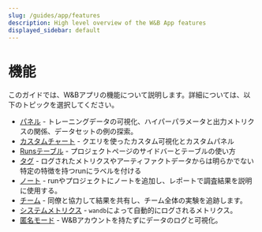 ```yaml
---
slug: /guides/app/features
description: High level overview of the W&B App features
displayed_sidebar: default
---
```


# 機能

このガイドでは、W&Bアプリの機能について説明します。詳細については、以下のトピックを選択してください。

* [パネル](./panels/intro.md) - トレーニングデータの可視化、ハイパーパラメータと出力メトリクスの関係、データセットの例の探索。
* [カスタムチャート](./custom-charts/intro.md) - クエリを使ったカスタム可視化とカスタムパネル
* [Runsテーブル](./runs-table.md) - プロジェクトページのサイドバーとテーブルの使い方
* [タグ](./tags.md) - ログされたメトリクスやアーティファクトデータからは明らかでない特定の特徴を持つrunにラベルを付ける
* [ノート](./notes.md) - runやプロジェクトにノートを追加し、レポートで調査結果を説明に使用する。
* [チーム](./teams.md) - 同僚と協力して結果を共有し、チーム全体の実験を追跡します。
* [システムメトリクス](./system-metrics.md) - `wandb`によって自動的にログされるメトリクス。
* [匿名モード](./anon.md) - W&Bアカウントを持たずにデータのログと可視化。